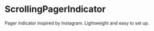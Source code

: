 ScrollingPagerIndicator
=======================
Pager indicator inspired by Instagram. Lightweight and easy to set up.
